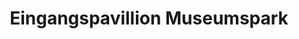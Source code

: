 ---
title: "Eingangspavillion Museumspark"
url: /ruedersdorf-bei-berlin/eingangspavillion-museumspark/
shop: Tickets
---